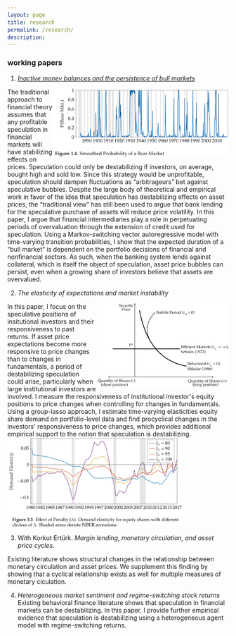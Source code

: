 ```yaml
---
layout: page
title: research
permalink: /research/
description: 
---
```


### working papers

1. [*Inactive money balances and the persistence of bull markets*](https://drive.google.com/file/d/1ZteOGfCt_-VXa2qAfsjicXbliVqRMG8v/view?usp=sharing)

<img align="right" src="/assets/img/BearProb1.png" width="400" height="156">

The traditional approach to financial theory assumes that any profitable speculation in financial markets will have stabilizing effects on prices.  Speculation could only be destabilizing if investors, on average, bought high and sold low. Since this strategy would be unprofitable, speculation should dampen fluctuations as “arbitrageurs” bet against speculative bubbles. Despite the large body of theoretical and empirical work in favor of the idea that speculation has destabilizing effects on asset prices, the “traditional view” has still been used to argue that bank lending for the speculative purchase of assets will reduce price volatility. In this paper, I argue that financial intermediaries play a role in perpetuating periods of overvaluation through the extension of credit used for speculation. Using a Markov-switching vector autoregressive model with time-varying transition probabilities, I show that the expected duration of a “bull market” is dependent on the portfolio decisions of financial and nonfinancial sectors. As such, when the banking system lends against collateral, which is itself the object of speculation, asset price bubbles can persist, even when a growing share of investors believe that assets are overvalued.

2. *The elasticity of expectations and market instability*
<img align="right" src="/assets/img/SecurityDemand.png" width="300" height="192">
In this paper, I focus on the speculative positions of insitutional investors and their responsiveness to past returns. If asset price expectations become more responsive to price changes than to changes in fundamentals, a period of destabilizing speculation could arise, particularly when large institutional investors are involved. I measure the responsiveness of institutional investor's equity positions to price changes when controlling for changes in fundamentals. Using a group-lasso approach, I estimate time-varying elasticities equity share demand on portfolio-level data and find procyclical changes in the investors' responsiveness to price changes, which provides additional empirical support to the notion that speculation is destabilizing.

<img align="center" src="/assets/img/TVElasticity.png" width="400" height="205">
   
3. With Korkut Ert&uuml;rk. *Margin lending, monetary circulation, and asset price cycles*.

Existing literature shows structural changes in the relationship between monetary circulation and asset prices. We supplement this finding by showing that a cyclical relationship exists as well for multiple measures of monetary ciculation.

4. *Heterogeneous market sentiment and regime-switching stock returns* 
Existing behavioral finance literature shows that speculation in financial markets can be destabilizing. In this paper, I provide further empirical evidence that speculation is destabilizing using a heterogeneous agent model with regime-switching returns.
